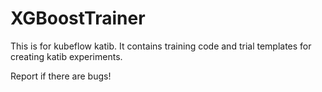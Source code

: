 # XGBoostTrainer

This is for kubeflow katib.
It contains training code and trial templates for creating katib experiments.

Report if there are bugs!
